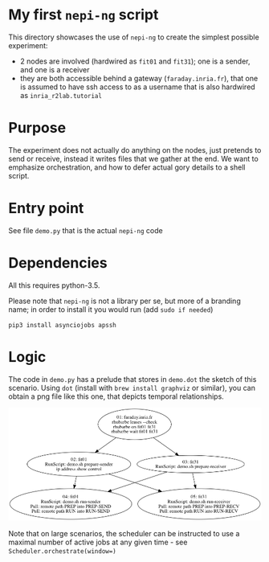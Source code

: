 # My first `nepi-ng` script

This directory showcases the use of `nepi-ng` to create the simplest possible experiment:

* 2 nodes are involved (hardwired as `fit01` and `fit31`); one is a sender, and one is a receiver
* they are both accessible behind a gateway (`faraday.inria.fr`), that one is assumed to have ssh access to as a username that is also hardwired as `inria_r2lab.tutorial`

# Purpose

The experiment does not actually do anything on the nodes, just pretends to send or receive, instead it writes files that we gather at the end. We want to emphasize orchestration, and how to defer actual gory details to a shell script.

# Entry point

See file `demo.py` that is the actual `nepi-ng` code

# Dependencies

All this requires python-3.5.

Please note that `nepi-ng` is not a library per se, but more of a branding name; in order to install it you would run (add `sudo if needed`)

    pip3 install asynciojobs apssh

# Logic

The code in `demo.py` has a prelude that stores in `demo.dot` the sketch of this scenario. Using `dot` (install with `brew install graphviz` or similar), you can obtain a png file like this one, that depicts temporal relationships.

![automatically derived sketch](demo.png)

Note that on large scenarios, the scheduler can be instructed to use a maximal number of active jobs at any given time - see `Scheduler.orchestrate(window=)`
